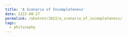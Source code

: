 ```yaml
---
title: 'A Scenario of Incompleteness'
date: 2222-08-27
permalink: /whatnot/2022/a_scenario_of_incompleteness/
tags:
  - philosophy
---
```

